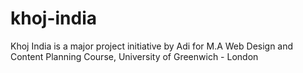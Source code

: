 # khoj-india

Khoj India is a major project initiative by Adi for M.A Web Design and Content Planning Course, University of Greenwich - London
